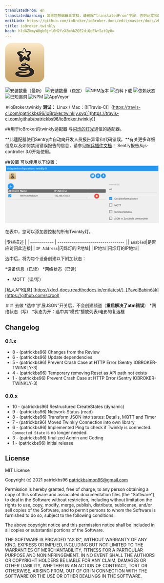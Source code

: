 ```yaml
---
translatedFrom: en
translatedWarning: 如果您想编辑此文档，请删除“translatedFrom”字段，否则此文档将再次自动翻译
editLink: https://github.com/ioBroker/ioBroker.docs/edit/master/docs/zh-cn/adapterref/iobroker.twinkly/README.md
title: ioBroker.twinkly
hash: hldAZkmyW8gb0j+l0H2YzXZmhkZQE2diQeEA+IatQy8=
---
```

![商标](../../../en/adapterref/iobroker.twinkly/admin/twinkly.png)

![安装数量（最新）](http://iobroker.live/badges/twinkly-installed.svg)
![安装数量（稳定）](http://iobroker.live/badges/twinkly-stable.svg)
![NPM版本](http://img.shields.io/npm/v/iobroker.twinkly.svg)
![资料下载](https://img.shields.io/npm/dm/iobroker.twinkly.svg)
![依赖状态](https://img.shields.io/david/patrickbs96/iobroker.twinkly.svg)
![已知漏洞](https://snyk.io/test/github/patrickbs96/ioBroker.twinkly/badge.svg)
![NPM](https://nodei.co/npm/iobroker.twinkly.png?downloads=true)
![AppVeyor](https://ci.appveyor.com/api/projects/status/github/patrickbs96/ioBroker.twinkly?branch=master&svg=true)

＃ioBroker.twinkly
**测试：** Linux / Mac：[![Travis-CI]（https://travis-ci.com/patrickbs96/ioBroker.twinkly.svg）](https://travis-ci.com/github/patrickbs96/ioBroker.twinkly)]

##用于ioBroker的twinkly适配器
与[闪烁的灯光](https://www.twinkly.com/)通信的适配器。

**此适配器使用Sentry库自动向开发人员报告异常和代码错误。**有关更多详细信息以及如何禁用错误报告的信息，请参见[哨兵插件文档](https://github.com/ioBroker/plugin-sentry#plugin-sentry)！ Sentry报告从js-controller 3.0开始使用。

##设置
可以使用以下设置：![admin.png](../../../en/adapterref/iobroker.twinkly/img/admin.png)

在表中，您可以添加要控制的所有Twinkly灯。

|专栏描述 |
| ------------ | ---------------------------------- |
| `Enabled`|是否应访问此连接|
| `IP Address`|闪烁灯的IP地址|
| IP地址|闪烁灯的IP地址|

选中后，将为每个设备创建以下附加状态：

*设备信息（已读）
*网络状态（已读）
* MQTT（读/写）

[私人API信息] [https://xled-docs.readthedocs.io/en/latest/）[PavolBabinčák](https://github.com/scrool)

＃＃ 去做
*选中“扩展JSON”开关后，不会创建频道（**重启解决了atm错误**）
*网络状态（写）
*状态为开：选中其“模式”播放列表/电影的复选框

## Changelog

### 0.1.x
* 8 - (patrickbs96) Changes from the Review
* 6 - (patrickbs96) Update dependencies
* 5 - (patrickbs96) Prevent Crash Case at HTTP Error (Sentry IOBROKER-TWINKLY-3)
* 4 - (patrickbs96) Temporary removing Reset as API path not exists
* 1 - (patrickbs96) Prevent Crash Case at HTTP Error (Sentry IOBROKER-TWINKLY-3)

### 0.0.x
* 10 - (patrickbs96) Restructured CreateStates (dynamic)
*  9 - (patrickbs96) Network-Status (read)
*  8 - (patrickbs96) Transform JSON into states: Details, MQTT and Timer
*  7 - (patrickbs96) Moved Twinkly Connection into own library
*  6 - (patrickbs96) Implemented Ping to check if Twinkly is connected. `Connected State` is no longer needed.
*  3 - (patrickbs96) finalized Admin and Coding
*  1 - (patrickbs96) initial release

## License
MIT License

Copyright (c) 2021 patrickbs96 <patrickbsimon96@gmail.com>

Permission is hereby granted, free of charge, to any person obtaining a copy
of this software and associated documentation files (the "Software"), to deal
in the Software without restriction, including without limitation the rights
to use, copy, modify, merge, publish, distribute, sublicense, and/or sell
copies of the Software, and to permit persons to whom the Software is
furnished to do so, subject to the following conditions:

The above copyright notice and this permission notice shall be included in all
copies or substantial portions of the Software.

THE SOFTWARE IS PROVIDED "AS IS", WITHOUT WARRANTY OF ANY KIND, EXPRESS OR
IMPLIED, INCLUDING BUT NOT LIMITED TO THE WARRANTIES OF MERCHANTABILITY,
FITNESS FOR A PARTICULAR PURPOSE AND NONINFRINGEMENT. IN NO EVENT SHALL THE
AUTHORS OR COPYRIGHT HOLDERS BE LIABLE FOR ANY CLAIM, DAMAGES OR OTHER
LIABILITY, WHETHER IN AN ACTION OF CONTRACT, TORT OR OTHERWISE, ARISING FROM,
OUT OF OR IN CONNECTION WITH THE SOFTWARE OR THE USE OR OTHER DEALINGS IN THE
SOFTWARE.